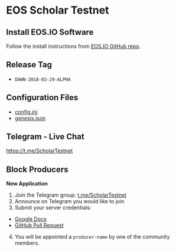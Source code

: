 # EOS Scholar Testnet

## Install EOS.IO Software

Follow the install instructions from [EOS.IO GitHub repo](https://github.com/EOSIO/eos).

## Release Tag

- `DAWN-2018-03-29-ALPHA`

## Configuration Files

- [config.ini](config.ini)
- [genesis.json](genesis.json)

## Telegram - Live Chat

https://t.me/ScholarTestnet

## Block Producers

**New Application**

1. Join the Telegram group: [t.me/ScholarTestnet](https://t.me/ScholarTestnet)
2. Announce on Telegram you would like to join
3. Submit your server credentials:
  - [Google Docs](https://docs.google.com/forms/d/1wUrzzyyzqQAPIGaikxrJEKq9iDnICO9bw4mkaXalu0Y)
  - [GitHub Pull Request](https://github.com/ScholarTestnet/scholar-block-producers)
4. You will be appointed a `producer-name` by one of the community members.
